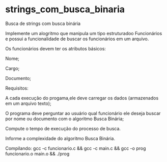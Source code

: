 # strings_com_busca_binaria
Busca de strings com busca binária

Implemente um alogritmo que manipula um tipo estruturadoo Funcionários e possui a funcionalidade de buscar os funcionários em um arquivo.

Os funcionários devem ter os atributos básicos:

Nome;

Cargo;

Documento;

Requisitos:

A cada execução do progama,ele deve carregar os dados (armazenados em um arquivo texto);

O programa deve perguntar ao usuário qual funcionário ele deseja buscar por nome ou documento com o algoritmo Busca Binária;

Compute o tempo de execução do processo de busca.

Informe a complexidade do algoritmo Busca Binária.

Compilando: gcc -c funcionario.c && gcc -c main.c && gcc -o prog funcionario.o main.o && ./prog
